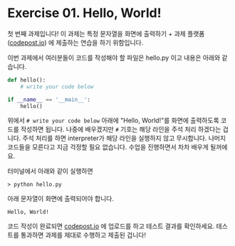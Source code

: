 # Exercise 01. Hello, World!

첫 번째 과제입니다! 이 과제는 특정 문자열을 화면에 출력하기 + 과제 플랫폼 ([codepost.io](https://codepost.io/)) 에 제출하는 연습을 하기 위함입니다.

이번 과제에서 여러분들이 코드를 작성해야 할 파일은 hello.py 이고 내용은 아래와 같습니다.
``` python
def hello():
    # write your code below

if __name__ == '__main__':
    hello()
```
위에서 `# write your code below` 아래에 "Hello, World!"를 화면에 출력하도록 코드를 작성하면 됩니다. 나중에 배우겠지만 `#` 기호는 해당 라인을 주석 처리 하겠다는 겁니다. 주석 처리를 하면 interpreter가 해당 라인을 실행하지 않고 무시합니다. 나머지 코드들을 모른다고 지금 걱정할 필요 없습니다. 수업을 진행하면서 차차 배우게 될꺼에요. 

터미널에서 아래와 같이 실행하면
```
> python hello.py
```
아래 문자열이 화면에 출력되어야 합니다.
```
Hello, World!
```

코드 작성이 완료되면 [codepost.io](https://codepost.io/) 에 업로드를 하고 테스트 결과를 확인하세요. 테스트를 통과하면 과제를 제대로 수행하고 제출된 겁니다!